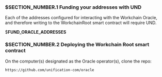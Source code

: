 ### $__SECTION_NUMBER__.1 Funding your addresses with UND

Each of the addresses configured for interacting with the Workchain Oracle, and therefore
writing to the WorkchainRoot smart contract will require UND.

$__FUND_ORACLE_ADDRESSES__

### $__SECTION_NUMBER__.2 Deploying the Workchain Root smart contract

On the computer(s) designated as the Oracle operator(s), clone the repo:

`https://github.com/unification-com/oracle`
